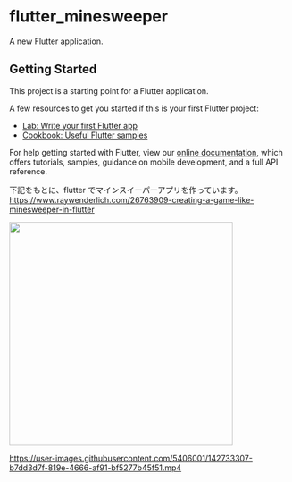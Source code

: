 # flutter_minesweeper

A new Flutter application.

## Getting Started

This project is a starting point for a Flutter application.

A few resources to get you started if this is your first Flutter project:

- [Lab: Write your first Flutter app](https://flutter.dev/docs/get-started/codelab)
- [Cookbook: Useful Flutter samples](https://flutter.dev/docs/cookbook)

For help getting started with Flutter, view our
[online documentation](https://flutter.dev/docs), which offers tutorials,
samples, guidance on mobile development, and a full API reference.

下記をもとに、flutter でマインスイーパーアプリを作っています。
https://www.raywenderlich.com/26763909-creating-a-game-like-minesweeper-in-flutter

<img src="https://user-images.githubusercontent.com/5406001/142732822-6d30a264-2610-449b-a946-db12cfabd8cd.png" width="400px">


https://user-images.githubusercontent.com/5406001/142733307-b7dd3d7f-819e-4666-af91-bf5277b45f51.mp4

